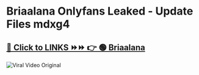
 # Briaalana Onlyfans Leaked - Update Files mdxg4

## <h2><a href="https://clipsfans.com/Briaalana&ref=git">🔗 Click to LINKS ⏩⏩ 👉 🟢 Briaalana </a></h2>

<a href="https://clipsfans.com/Briaalana&ref=git" rel="nofollow" data-target="animated-image.originalLink"><img src="https://i.ibb.co.com/xMMVF88/686577567.gif" alt="Viral Video Original" style="max-width: 100%; display: inline-block;" data-target="animated-image.originalImage"></a>

